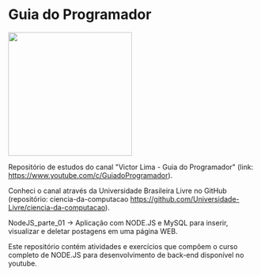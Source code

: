# Guia do Programador

<img src="https://guiadoprogramador.com/upload/others/011220201606831628logoguia.png" width="250" />

Repositório de estudos do canal "Victor Lima - Guia do Programador" (link: https://www.youtube.com/c/GuiadoProgramador).

Conheci o canal através da Universidade Brasileira Livre no GitHub (repositório: ciencia-da-computacao https://github.com/Universidade-Livre/ciencia-da-computacao).

NodeJS_parte_01 -> Aplicação com NODE.JS e MySQL para inserir, visualizar e deletar postagens em uma página WEB.

Este repositório contém atividades e exercícios que compõem o curso completo de NODE.JS para desenvolvimento de back-end disponível no youtube.
